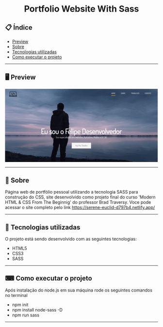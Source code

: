 <h1 align="center">
  Portfolio Website With Sass
</h1>

## 📋 Índice

- [Preview](#-Preview)
- [Sobre](#-Sobre)
- [Tecnologias utilizadas](#-Tecnologias-utilizadas)
- [Como executar o projeto](#-Como-executar-o-projeto)

---

## 🖥 Preview

<p align="center">
  <img src="layout.png" width="800" >
</p>

---

## 📖 Sobre 

Página web de portfólio pessoal utilizando a tecnologia SASS para construção do CSS, site desenvolvido como projeto final do curso 'Modern HTML & CSS From The Beginnig' do professor Brad Traversy. Voce pode acessar o site completo pelo link https://serene-euclid-d797b4.netlify.app/

---

## 🚀 Tecnologias utilizadas
O projeto está sendo desenvolvido com as seguintes tecnologias:
- HTML5
- CSS3
- SASS

---

## ⌨ Como executar o projeto

Após instalação do node.js em sua máquina rode os seguintes comandos no terminal
- npm init
- npm install node-sass -D
- npm run sass

---
